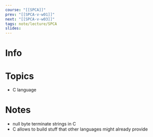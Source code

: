 ```yaml
---
course: "[[SPCA]]"
prev: "[[SPCA-v-w01]]"
next: "[[SPCA-v-w03]]"
tags: note/lecture/SPCA
slides:
---
```



# Info


# Topics
- C language

# Notes
- null byte terminate strings in C
- C allows to build stuff that other languages might already provide